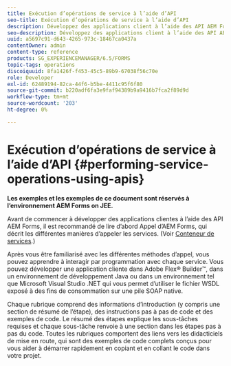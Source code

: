```yaml
---
title: Exécution d’opérations de service à l’aide d’API
seo-title: Exécution d’opérations de service à l’aide d’API
description: Développez des applications client à l’aide des API AEM Forms.
seo-description: Développez des applications client à l’aide des API AEM Forms.
uuid: a5697c91-d643-4265-973c-18467ca0437a
contentOwner: admin
content-type: reference
products: SG_EXPERIENCEMANAGER/6.5/FORMS
topic-tags: operations
discoiquuid: 8fa1426f-f453-45c5-89b9-67038f56c70e
role: Developer
exl-id: 62489194-82ca-44f6-b5be-4411c95f6f80
source-git-commit: b220adf6fa3e9faf94389b9a9416b7fca2f89d9d
workflow-type: tm+mt
source-wordcount: '203'
ht-degree: 0%

---
```


# Exécution d’opérations de service à l’aide d’API {#performing-service-operations-using-apis}

**Les exemples et les exemples de ce document sont réservés à l’environnement AEM Forms on JEE.**

Avant de commencer à développer des applications clientes à l’aide des API AEM Forms, il est recommandé de lire d’abord Appel d’AEM Forms, qui décrit les différentes manières d’appeler les services. (Voir [Conteneur de services](/help/forms/developing/service-container.md#service-container).)

Après vous être familiarisé avec les différentes méthodes d’appel, vous pouvez apprendre à interagir par programmation avec chaque service. Vous pouvez développer une application cliente dans Adobe Flex® Builder™, dans un environnement de développement Java ou dans un environnement tel que Microsoft Visual Studio .NET qui vous permet d’utiliser le fichier WSDL exposé à des fins de consommation sur une pile SOAP native.

Chaque rubrique comprend des informations d’introduction (y compris une section de résumé de l’étape), des instructions pas à pas de code et des exemples de code. Le résumé des étapes explique les sous-tâches requises et chaque sous-tâche renvoie à une section dans les étapes pas à pas du code. Toutes les rubriques comportent des liens vers les didacticiels de mise en route, qui sont des exemples de code complets conçus pour vous aider à démarrer rapidement en copiant et en collant le code dans votre projet.
